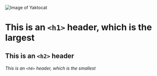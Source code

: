 ![Image of Yaktocat](https://octodex.github.com/images/yaktocat.png)
# This is an `<h1>` header, which is the largest
## This is an `<h2>` header
###### This is an `<h6>` header, which is the smallest
